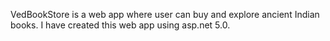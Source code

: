 ﻿VedBookStore is a web app where user can buy and explore ancient Indian books. I have created this web app using asp.net 5.0.